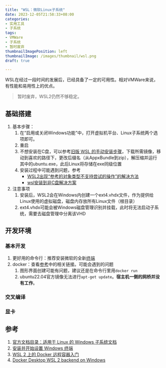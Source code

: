 ```yaml
---
title: "WSL：微软Linux子系统"
date: 2023-12-05T21:58:33+08:00
categories:
- 实用工具
- 子系统
tags:
- VMWare
- 子系统
- 暂时废弃
thumbnailImagePosition: left
thumbnailImage: /images/thumbnail/wsl.png
draft: true

---
```

WSL在经过一段时间的发展后，已经具备了一定的可用性。相对VMWare来说，有性能和易用性上的优点。
<!--more-->

> 暂时废弃，WSL2仍然不够稳定。

## 基础搭建
1. 基本步骤：
    1. 在“启用或关闭Windows功能”中，打开虚拟机平台、Linux子系统两个选项即可。
    2. 重启
    3. 不想安装在C盘，可以参考[旧版 WSL 的手动安装步骤](https://learn.microsoft.com/zh-cn/windows/wsl/install-manual)，下载所需镜像，移动到喜欢的路径下，更改后缀名（从AppxBundle到zip），解压缩并运行其中的ubuntu.exe，此后Linux将存储在exe同级位置
    4. 安装过程中可能遇到问题，参考
        - [WSL2出现“参考的对象类型不支持尝试的操作”的解决方法](https://cloud.tencent.com/developer/article/1986728)
        - [wsl安装到非C盘解决方案](https://zhuanlan.zhihu.com/p/419242528)
2. 注意事项
   1. 安装后，WSL2会在Windows内创建一个ext4.vhdx文件，作为提供给Linux使用的虚拟磁盘，磁盘内存放所有Linux文件（根目录）
   2. ext4.vhdx可能会被Windows磁盘管理识别并挂载，此时将无法启动子系统，需要去磁盘管理中分离该VHD

## 开发环境
### 基本开发
1. 更好用的命令行：推荐安装微软的全新[终端](https://learn.microsoft.com/zh-cn/windows/terminal/install)
2. docker：查看[参考](#参考)中的相关链接。可能会遇到的问题
   1. 图形界面创建可能有问题，建议还是在命令行里用```docker run```
   2. ubuntu22.04官方镜像无法进行```apt-get update```。**宿主机一侧的网桥并没有工作**。

### 交叉编译

### 显卡

## 参考
1. [官方文档目录：适用于 Linux 的 Windows 子系统文档](https://learn.microsoft.com/zh-cn/windows/wsl/)
2. [安装并开始设置 Windows 终端](https://learn.microsoft.com/zh-cn/windows/terminal/install)
3. [WSL 2 上的 Docker 远程容器入门](https://learn.microsoft.com/zh-cn/windows/wsl/tutorials/wsl-containers)
4. [Docker Desktop WSL 2 backend on Windows](https://docs.docker.com/desktop/wsl/#download)